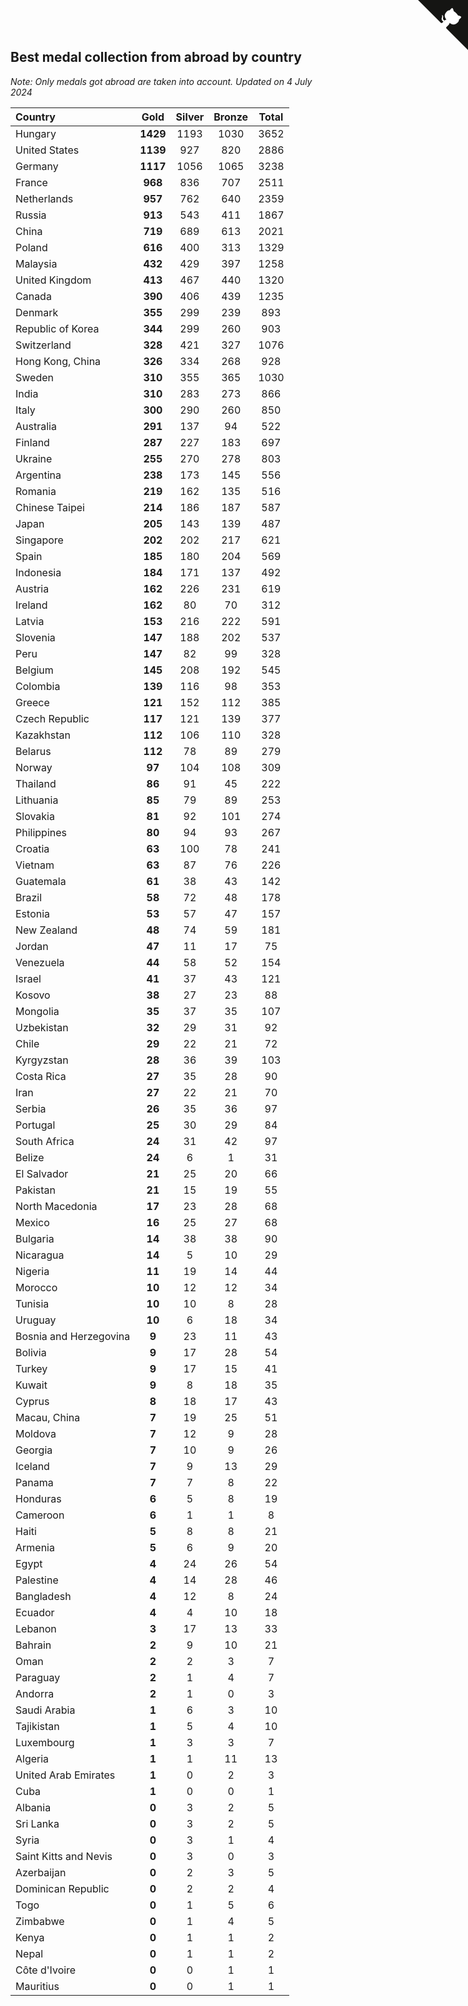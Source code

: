 ## Best medal collection from abroad by country

*Note: Only medals got abroad are taken into account.*
*Updated on  4 July 2024*

| Country | Gold | Silver | Bronze | Total |
| :--- | :--: | :--: | :--: | :--: |
| Hungary | **1429** | 1193 | 1030 | 3652 |
| United States | **1139** | 927 | 820 | 2886 |
| Germany | **1117** | 1056 | 1065 | 3238 |
| France | **968** | 836 | 707 | 2511 |
| Netherlands | **957** | 762 | 640 | 2359 |
| Russia | **913** | 543 | 411 | 1867 |
| China | **719** | 689 | 613 | 2021 |
| Poland | **616** | 400 | 313 | 1329 |
| Malaysia | **432** | 429 | 397 | 1258 |
| United Kingdom | **413** | 467 | 440 | 1320 |
| Canada | **390** | 406 | 439 | 1235 |
| Denmark | **355** | 299 | 239 | 893 |
| Republic of Korea | **344** | 299 | 260 | 903 |
| Switzerland | **328** | 421 | 327 | 1076 |
| Hong Kong, China | **326** | 334 | 268 | 928 |
| Sweden | **310** | 355 | 365 | 1030 |
| India | **310** | 283 | 273 | 866 |
| Italy | **300** | 290 | 260 | 850 |
| Australia | **291** | 137 | 94 | 522 |
| Finland | **287** | 227 | 183 | 697 |
| Ukraine | **255** | 270 | 278 | 803 |
| Argentina | **238** | 173 | 145 | 556 |
| Romania | **219** | 162 | 135 | 516 |
| Chinese Taipei | **214** | 186 | 187 | 587 |
| Japan | **205** | 143 | 139 | 487 |
| Singapore | **202** | 202 | 217 | 621 |
| Spain | **185** | 180 | 204 | 569 |
| Indonesia | **184** | 171 | 137 | 492 |
| Austria | **162** | 226 | 231 | 619 |
| Ireland | **162** | 80 | 70 | 312 |
| Latvia | **153** | 216 | 222 | 591 |
| Slovenia | **147** | 188 | 202 | 537 |
| Peru | **147** | 82 | 99 | 328 |
| Belgium | **145** | 208 | 192 | 545 |
| Colombia | **139** | 116 | 98 | 353 |
| Greece | **121** | 152 | 112 | 385 |
| Czech Republic | **117** | 121 | 139 | 377 |
| Kazakhstan | **112** | 106 | 110 | 328 |
| Belarus | **112** | 78 | 89 | 279 |
| Norway | **97** | 104 | 108 | 309 |
| Thailand | **86** | 91 | 45 | 222 |
| Lithuania | **85** | 79 | 89 | 253 |
| Slovakia | **81** | 92 | 101 | 274 |
| Philippines | **80** | 94 | 93 | 267 |
| Croatia | **63** | 100 | 78 | 241 |
| Vietnam | **63** | 87 | 76 | 226 |
| Guatemala | **61** | 38 | 43 | 142 |
| Brazil | **58** | 72 | 48 | 178 |
| Estonia | **53** | 57 | 47 | 157 |
| New Zealand | **48** | 74 | 59 | 181 |
| Jordan | **47** | 11 | 17 | 75 |
| Venezuela | **44** | 58 | 52 | 154 |
| Israel | **41** | 37 | 43 | 121 |
| Kosovo | **38** | 27 | 23 | 88 |
| Mongolia | **35** | 37 | 35 | 107 |
| Uzbekistan | **32** | 29 | 31 | 92 |
| Chile | **29** | 22 | 21 | 72 |
| Kyrgyzstan | **28** | 36 | 39 | 103 |
| Costa Rica | **27** | 35 | 28 | 90 |
| Iran | **27** | 22 | 21 | 70 |
| Serbia | **26** | 35 | 36 | 97 |
| Portugal | **25** | 30 | 29 | 84 |
| South Africa | **24** | 31 | 42 | 97 |
| Belize | **24** | 6 | 1 | 31 |
| El Salvador | **21** | 25 | 20 | 66 |
| Pakistan | **21** | 15 | 19 | 55 |
| North Macedonia | **17** | 23 | 28 | 68 |
| Mexico | **16** | 25 | 27 | 68 |
| Bulgaria | **14** | 38 | 38 | 90 |
| Nicaragua | **14** | 5 | 10 | 29 |
| Nigeria | **11** | 19 | 14 | 44 |
| Morocco | **10** | 12 | 12 | 34 |
| Tunisia | **10** | 10 | 8 | 28 |
| Uruguay | **10** | 6 | 18 | 34 |
| Bosnia and Herzegovina | **9** | 23 | 11 | 43 |
| Bolivia | **9** | 17 | 28 | 54 |
| Turkey | **9** | 17 | 15 | 41 |
| Kuwait | **9** | 8 | 18 | 35 |
| Cyprus | **8** | 18 | 17 | 43 |
| Macau, China | **7** | 19 | 25 | 51 |
| Moldova | **7** | 12 | 9 | 28 |
| Georgia | **7** | 10 | 9 | 26 |
| Iceland | **7** | 9 | 13 | 29 |
| Panama | **7** | 7 | 8 | 22 |
| Honduras | **6** | 5 | 8 | 19 |
| Cameroon | **6** | 1 | 1 | 8 |
| Haiti | **5** | 8 | 8 | 21 |
| Armenia | **5** | 6 | 9 | 20 |
| Egypt | **4** | 24 | 26 | 54 |
| Palestine | **4** | 14 | 28 | 46 |
| Bangladesh | **4** | 12 | 8 | 24 |
| Ecuador | **4** | 4 | 10 | 18 |
| Lebanon | **3** | 17 | 13 | 33 |
| Bahrain | **2** | 9 | 10 | 21 |
| Oman | **2** | 2 | 3 | 7 |
| Paraguay | **2** | 1 | 4 | 7 |
| Andorra | **2** | 1 | 0 | 3 |
| Saudi Arabia | **1** | 6 | 3 | 10 |
| Tajikistan | **1** | 5 | 4 | 10 |
| Luxembourg | **1** | 3 | 3 | 7 |
| Algeria | **1** | 1 | 11 | 13 |
| United Arab Emirates | **1** | 0 | 2 | 3 |
| Cuba | **1** | 0 | 0 | 1 |
| Albania | **0** | 3 | 2 | 5 |
| Sri Lanka | **0** | 3 | 2 | 5 |
| Syria | **0** | 3 | 1 | 4 |
| Saint Kitts and Nevis | **0** | 3 | 0 | 3 |
| Azerbaijan | **0** | 2 | 3 | 5 |
| Dominican Republic | **0** | 2 | 2 | 4 |
| Togo | **0** | 1 | 5 | 6 |
| Zimbabwe | **0** | 1 | 4 | 5 |
| Kenya | **0** | 1 | 1 | 2 |
| Nepal | **0** | 1 | 1 | 2 |
| Côte d'Ivoire | **0** | 0 | 1 | 1 |
| Mauritius | **0** | 0 | 1 | 1 |


<a href="https://github.com/jonatanklosko/wca_statistics" class="github-corner" aria-label="View source on Github"><svg width="80" height="80" viewBox="0 0 250 250" style="fill:#151513; color:#fff; position: absolute; top: 0; border: 0; right: 0;" aria-hidden="true"><path d="M0,0 L115,115 L130,115 L142,142 L250,250 L250,0 Z"></path><path d="M128.3,109.0 C113.8,99.7 119.0,89.6 119.0,89.6 C122.0,82.7 120.5,78.6 120.5,78.6 C119.2,72.0 123.4,76.3 123.4,76.3 C127.3,80.9 125.5,87.3 125.5,87.3 C122.9,97.6 130.6,101.9 134.4,103.2" fill="currentColor" style="transform-origin: 130px 106px;" class="octo-arm"></path><path d="M115.0,115.0 C114.9,115.1 118.7,116.5 119.8,115.4 L133.7,101.6 C136.9,99.2 139.9,98.4 142.2,98.6 C133.8,88.0 127.5,74.4 143.8,58.0 C148.5,53.4 154.0,51.2 159.7,51.0 C160.3,49.4 163.2,43.6 171.4,40.1 C171.4,40.1 176.1,42.5 178.8,56.2 C183.1,58.6 187.2,61.8 190.9,65.4 C194.5,69.0 197.7,73.2 200.1,77.6 C213.8,80.2 216.3,84.9 216.3,84.9 C212.7,93.1 206.9,96.0 205.4,96.6 C205.1,102.4 203.0,107.8 198.3,112.5 C181.9,128.9 168.3,122.5 157.7,114.1 C157.9,116.9 156.7,120.9 152.7,124.9 L141.0,136.5 C139.8,137.7 141.6,141.9 141.8,141.8 Z" fill="currentColor" class="octo-body"></path></svg></a><style>.github-corner:hover .octo-arm{animation:octocat-wave 560ms ease-in-out}@keyframes octocat-wave{0%,100%{transform:rotate(0)}20%,60%{transform:rotate(-25deg)}40%,80%{transform:rotate(10deg)}}@media (max-width:500px){.github-corner:hover .octo-arm{animation:none}.github-corner .octo-arm{animation:octocat-wave 560ms ease-in-out}}</style>
